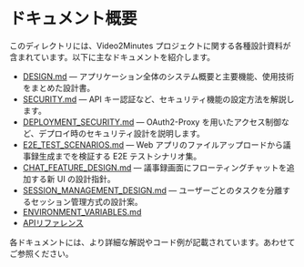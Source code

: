 # ドキュメント概要

このディレクトリには、Video2Minutes プロジェクトに関する各種設計資料が含まれています。以下に主なドキュメントを紹介します。

- [DESIGN.md](DESIGN.md) — アプリケーション全体のシステム概要と主要機能、使用技術をまとめた設計書。
- [SECURITY.md](SECURITY.md) — API キー認証など、セキュリティ機能の設定方法を解説します。
- [DEPLOYMENT_SECURITY.md](DEPLOYMENT_SECURITY.md) — OAuth2-Proxy を用いたアクセス制御など、デプロイ時のセキュリティ設計を説明します。
- [E2E_TEST_SCENARIOS.md](E2E_TEST_SCENARIOS.md) — Web アプリのファイルアップロードから議事録生成までを検証する E2E テストシナリオ集。
- [CHAT_FEATURE_DESIGN.md](CHAT_FEATURE_DESIGN.md) — 議事録画面にフローティングチャットを追加する新 UI の設計指針。
- [SESSION_MANAGEMENT_DESIGN.md](SESSION_MANAGEMENT_DESIGN.md) — ユーザーごとのタスクを分離するセッション管理方式の設計案。
- [ENVIRONMENT_VARIABLES.md](ENVIRONMENT_VARIABLES.md)
- [APIリファレンス](API_REFERENCE.md)

各ドキュメントには、より詳細な解説やコード例が記載されています。あわせてご参照ください。
